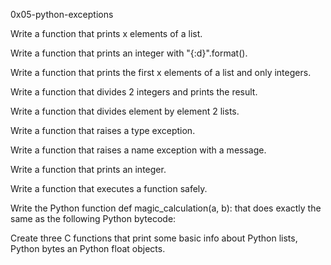 0x05-python-exceptions

Write a function that prints x elements of a list.


Write a function that prints an integer with "{:d}".format().


Write a function that prints the first x elements of a list and only integers.


Write a function that divides 2 integers and prints the result.


Write a function that divides element by element 2 lists.


Write a function that raises a type exception.


Write a function that raises a name exception with a message.


Write a function that prints an integer.


Write a function that executes a function safely.


Write the Python function def magic_calculation(a, b): that does exactly the same as the following Python bytecode:


Create three C functions that print some basic info about Python lists, Python bytes an Python float objects.
